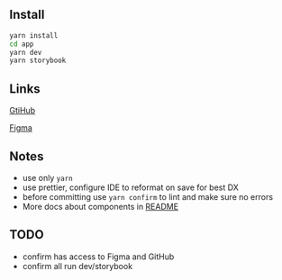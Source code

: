 ## Install

```bash
yarn install
cd app
yarn dev
yarn storybook
```

## Links

[GtiHub](https://github.com/affiliatets-com/aff)

[Figma](https://www.figma.com/file/CHxJV6V2o7WVj1rsYmRRWe/Affiliate_client_Design?node-id=0%3A1&t=b5ZG550bMTXpdqQ7-1)

## Notes
- use only `yarn`
- use prettier, configure IDE to reformat on save for best DX 
- before committing use `yarn confirm` to lint and make sure no errors
- More docs about components in [README](https://github.com/affiliatets-com/aff/blob/2fd404b741d54d120928bb30290b30ef3b727d3f/app/src/components/ui/README.md)

## TODO
- confirm has access to Figma and GitHub
- confirm all run dev/storybook
 

